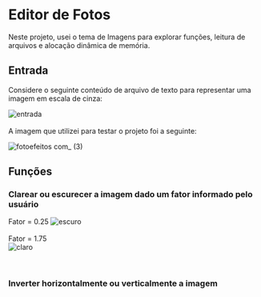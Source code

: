# Editor de Fotos
Neste projeto, usei o tema de Imagens para explorar funções, leitura de arquivos e alocação dinâmica de memória. 

## Entrada
Considere o seguinte conteúdo de arquivo de texto para representar uma imagem em escala de cinza:

![entrada](https://user-images.githubusercontent.com/100383925/211177101-a411a9c2-7af7-48fe-88ab-f1442e23a8e3.jpg)
<br />
<br />
A imagem que utilizei para testar o projeto foi a seguinte:

![fotoefeitos com_ (3)](https://user-images.githubusercontent.com/100383925/211177807-e7baf259-604d-4ab2-9f89-e0ae56143636.jpg)

## Funções
### Clarear ou escurecer a imagem dado um fator informado pelo usuário <br />
Fator = 0.25
![escuro](https://user-images.githubusercontent.com/100383925/211177960-01b904cb-dbc5-491d-8042-8808f7aecf8e.jpg)
<br />
<br />
Fator = 1.75
<br />
![claro](https://user-images.githubusercontent.com/100383925/211177889-12da7681-d2e2-4db8-a3e4-f5f3800f48b0.jpg)

<br />

 ### Inverter horizontalmente ou verticalmente a imagem
